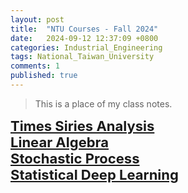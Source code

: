 ```yaml
---
layout: post
title:  "NTU Courses - Fall 2024"
date:   2024-09-12 12:37:09 +0800
categories: Industrial_Engineering
tags: National_Taiwan_University
comments: 1
published: true
---
```


> This is a place of my class notes.

  <b style="font-size: 22px;">[Times Siries Analysis](https://hackmd.io/@9ZXbXZaJT5qLpWlMzykssw/BJvfeyCIp)<b> <br>
  <b style="font-size: 22px;">[Linear Algebra](https://hackmd.io/@9ZXbXZaJT5qLpWlMzykssw/By8J7VN20)<b> <br>
  <b style="font-size: 22px;">[Stochastic Process](https://hackmd.io/@9ZXbXZaJT5qLpWlMzykssw/HkXPWfdhC)<b> <br>
  <b style="font-size: 22px;">[Statistical Deep Learning](https://hackmd.io/@9ZXbXZaJT5qLpWlMzykssw/S17YpJ43C)<b>
